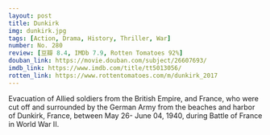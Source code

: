 ```yaml
---
layout: post 
title: Dunkirk
img: dunkirk.jpg
tags: [Action, Drama, History, Thriller, War]
number: No. 280
review: [豆瓣 8.4, IMDb 7.9, Rotten Tomatoes 92%]
douban_link: https://movie.douban.com/subject/26607693/
imdb_link: https://www.imdb.com/title/tt5013056/
rotten_link: https://www.rottentomatoes.com/m/dunkirk_2017
---
```


Evacuation of Allied soldiers from the British Empire, and France, who were cut off and surrounded by the German Army from the beaches and harbor of Dunkirk, France, between May 26- June 04, 1940, during Battle of France in World War II.
